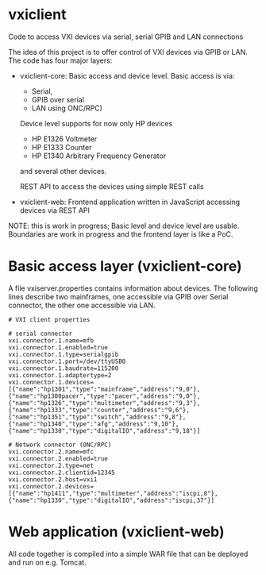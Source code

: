 # vxiclient
Code to access VXI devices via serial, serial GPIB and LAN connections

The idea of this project is to offer control of VXI devices via GPIB or LAN. The code has four major layers:

* vxiclient-core: Basic access and device level. Basic access is via:
	* Serial, 
	* GPIB over serial
	* LAN using ONC/RPC)
	
  Device level supports for now only HP devices
  	* HP E1326 Voltmeter 
  	* HP E1333 Counter
  	* HP E1340 Arbitrary Frequency Generator

  and several other devices.

  REST API to access the devices using simple REST calls

* vxiclient-web: Frontend application written in JavaScript accessing devices via REST API 


NOTE: this is work in progress; Basic level and device level are usable. Boundaries are work in progress and the frontend layer is like a PoC. 


# Basic access layer (vxiclient-core)

A file vxiserver.properties contains information about devices. The following lines describe two mainframes, one accessible via GPIB over Serial connector, the other one accessible via LAN.

```
# VXI client properties

# serial connector
vxi.connector.1.name=mfb
vxi.connector.1.enabled=true
vxi.connector.1.type=serialgpib
vxi.connector.1.port=/dev/ttyUSB0
vxi.connector.1.baudrate=115200
vxi.connector.1.adaptertype=2
vxi.connector.1.devices=[{"name":"hp1301","type":"mainframe","address":"9,0"},{"name":"hp1300pacer","type":"pacer","address":"9,0"},{"name":"hp1326","type":"multimeter","address":"9,3"},{"name":"hp1333","type":"counter","address":"9,6"},{"name":"hp1351","type":"switch","address":"9,8"},{"name":"hp1340","type":"afg","address":"9,10"},{"name":"hp1330","type":"digitalIO","address":"9,18"}]

# Network connector (ONC/RPC)
vxi.connector.2.name=mfc
vxi.connector.2.enabled=true
vxi.connector.2.type=net
vxi.connector.2.clientid=12345
vxi.connector.2.host=vxi1
vxi.connector.2.devices=[{"name":"hp1411","type":"multimeter","address":"iscpi,8"},{"name":"hp1330","type":"digitalIO","address":"iscpi,37"}]

```

# Web application (vxiclient-web)

All code together is compiled into a simple WAR file that can be deployed and run on e.g. Tomcat.
